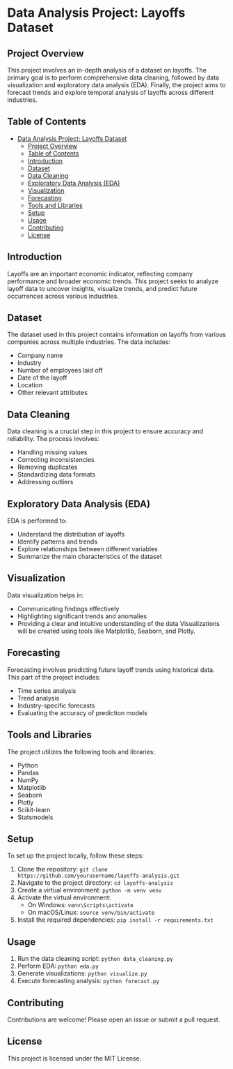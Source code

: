 # Data Analysis Project: Layoffs Dataset

## Project Overview
This project involves an in-depth analysis of a dataset on layoffs. The primary goal is to perform comprehensive data cleaning, followed by data visualization and exploratory data analysis (EDA). Finally, the project aims to forecast trends and explore temporal analysis of layoffs across different industries.

## Table of Contents
- [Data Analysis Project: Layoffs Dataset](#data-analysis-project-layoffs-dataset)
  - [Project Overview](#project-overview)
  - [Table of Contents](#table-of-contents)
  - [Introduction](#introduction)
  - [Dataset](#dataset)
  - [Data Cleaning](#data-cleaning)
  - [Exploratory Data Analysis (EDA)](#exploratory-data-analysis-eda)
  - [Visualization](#visualization)
  - [Forecasting](#forecasting)
  - [Tools and Libraries](#tools-and-libraries)
  - [Setup](#setup)
  - [Usage](#usage)
  - [Contributing](#contributing)
  - [License](#license)

## Introduction
Layoffs are an important economic indicator, reflecting company performance and broader economic trends. This project seeks to analyze layoff data to uncover insights, visualize trends, and predict future occurrences across various industries.

## Dataset
The dataset used in this project contains information on layoffs from various companies across multiple industries. The data includes:
- Company name
- Industry
- Number of employees laid off
- Date of the layoff
- Location
- Other relevant attributes

## Data Cleaning
Data cleaning is a crucial step in this project to ensure accuracy and reliability. The process involves:
- Handling missing values
- Correcting inconsistencies
- Removing duplicates
- Standardizing data formats
- Addressing outliers

## Exploratory Data Analysis (EDA)
EDA is performed to:
- Understand the distribution of layoffs
- Identify patterns and trends
- Explore relationships between different variables
- Summarize the main characteristics of the dataset

## Visualization
Data visualization helps in:
- Communicating findings effectively
- Highlighting significant trends and anomalies
- Providing a clear and intuitive understanding of the data
Visualizations will be created using tools like Matplotlib, Seaborn, and Plotly.

## Forecasting
Forecasting involves predicting future layoff trends using historical data. This part of the project includes:
- Time series analysis
- Trend analysis
- Industry-specific forecasts
- Evaluating the accuracy of prediction models

## Tools and Libraries
The project utilizes the following tools and libraries:
- Python
- Pandas
- NumPy
- Matplotlib
- Seaborn
- Plotly
- Scikit-learn
- Statsmodels

## Setup
To set up the project locally, follow these steps:
1. Clone the repository: `git clone https://github.com/yourusername/layoffs-analysis.git`
2. Navigate to the project directory: `cd layoffs-analysis`
3. Create a virtual environment: `python -m venv venv`
4. Activate the virtual environment:
   - On Windows: `venv\Scripts\activate`
   - On macOS/Linux: `source venv/bin/activate`
5. Install the required dependencies: `pip install -r requirements.txt`

## Usage
1. Run the data cleaning script: `python data_cleaning.py`
2. Perform EDA: `python eda.py`
3. Generate visualizations: `python visualize.py`
4. Execute forecasting analysis: `python forecast.py`

## Contributing
Contributions are welcome! Please open an issue or submit a pull request.

## License
This project is licensed under the MIT License.
